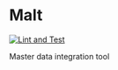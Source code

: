 # Malt

[![Lint and Test](https://github.com/shintaro79/malt/actions/workflows/main.yml/badge.svg)](https://github.com/shintaro79/malt/actions/workflows/main.yml)

Master data integration tool
